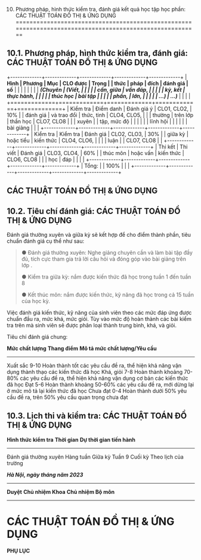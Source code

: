 10. Phương pháp, hình thức kiểm tra, đánh giá kết quả học tập học phần: CÁC THUẬT TOÁN ĐỒ THỊ & ỨNG DỤNG
========================================================================================================

10.1. Phương pháp, hình thức kiểm tra, đánh giá: CÁC THUẬT TOÁN ĐỒ THỊ & ỨNG DỤNG
---------------------------------------------------------------------------------

+-------------+-------------+-------------+-------------+-------------+
| **Hình      | **Phương    | **Mục       | **CLO được  | **Trọng     |
| thức**      | pháp**      | đích**      | đánh giá**  | số**        |
|             |             |             |             |             |
| ***(Chuyên  | ***(Viết,   |             |             |             |
| cần, giữa   | vấn đáp,    |             |             |             |
| kỳ, kết     | thực hành,  |             |             |             |
| thúc học    | bài tập     |             |             |             |
| phần,       | lớn,        |             |             |             |
| ...)***     | ...)***     |             |             |             |
+=============+=============+=============+=============+=============+
| Kiểm tra    | Điểm danh   | Đánh giá ý  | CLO1, CLO2, | 10%         |
| đánh giá    | và trao đổi | thức, tinh  | CLO4, CLO5, |             |
| thường      | trên lớp    | thần học    | CLO7, CLO8  |             |
| xuyên       |             | tập, mức độ |             |             |
|             |             | lĩnh hội    |             |             |
|             |             | bài giảng   |             |             |
+-------------+-------------+-------------+-------------+-------------+
| Kiểm tra    | Kiểm tra    | Đánh giá    | CLO2, CLO3, | 30%         |
| giữa kỳ     | hoặc tiểu   | kiến thức   | CLO4, CLO6, |             |
|             | luận        |             | CLO7, CLO8  |             |
+-------------+-------------+-------------+-------------+-------------+
| Thi kết     | Thi viết    | Đánh giá    | CLO3, CLO4, | 60%         |
| thúc môn    | hoặc vấn    | kiến thức   | CLO6, CLO8  |             |
| học         | đáp         |             |             |             |
+-------------+-------------+-------------+-------------+-------------+
| Tổng:       |             | 100%        |             |             |
+-------------+-------------+-------------+-------------+-------------+

 CÁC THUẬT TOÁN ĐỒ THỊ & ỨNG DỤNG
--------------------------------

10.2. Tiêu chí đánh giá: CÁC THUẬT TOÁN ĐỒ THỊ & ỨNG DỤNG
---------------------------------------------------------

Đánh giá thường xuyên và giữa kỳ sẽ kết hợp để cho điểm thành phần, tiêu
chuẩn đánh giá cụ thể như sau:

> ● Đánh giá thường xuyên: Nghe giảng chuyên cần và làm bài tập đầy đủ,
> tích cực tham gia trả lời câu hỏi và đóng góp vào bài giảng trên lớp .
>
> ● Kiểm tra giữa kỳ: nắm được kiến thức đã học trong tuần 1 đến tuần 8
>
> ● Kết thúc môn: nắm được kiến thức, kỹ năng đã học trong cả 15 tuần
> của học kỳ.

Việc đánh giá kiến thức, kỹ năng của sinh viên theo các mức đáp ứng được
chuẩn đầu ra, mức khá, mức giỏi. Tùy vào mức độ hoàn thành các bài kiểm
tra trên mà sinh viên sẽ được phân loại thành trung bình, khá, và giỏi.

Tiêu chí đánh giá chung:

  **Mức chất lượng**   **Thang điểm**   **Mô tả mức chất lượng/Yêu cầu**
  -------------------- ---------------- ----------------------------------------------------------------------------------------------------
  Xuất sắc             9-10             Hoàn thành tốt các yêu cầu đề ra, thể hiện khả năng vận dụng thành thạo các kiến thức đã học
  Khá, giỏi            7-8              Hoàn thành khoảng 70-80% các yêu cầu đề ra, thể hiện khả năng vận dụng cơ bản các kiến thức đã học
  Đạt                  5-6              Hoàn thành khoảng 50-60% các yêu cầu đề ra, mới dừng lại ở mức mô tả lại kiến thức đã học
  Chưa đạt             0-4              Hoàn thành dưới 50% yêu cầu đề ra, trên 50% yêu cầu quan trọng chưa đạt

10.3. Lịch thi và kiểm tra: CÁC THUẬT TOÁN ĐỒ THỊ & ỨNG DỤNG
------------------------------------------------------------

  **Hình thức kiểm tra**   **Thời gian**   **Dự thời gian tiến hành**
  ------------------------ --------------- ----------------------------
  Đánh giá thường xuyên                    Hàng tuần
  Giữa kỳ                                  Tuần 9
  Cuối kỳ                                  Theo lịch của trường

***Hà Nội, ngày tháng năm 2023***

  ----------- -------------------- ----------------------
  **Duyệt**   **Chủ nhiệm Khoa**   **Chủ nhiệm Bộ môn**
  ----------- -------------------- ----------------------

 CÁC THUẬT TOÁN ĐỒ THỊ & ỨNG DỤNG
================================

**PHỤ LỤC**
